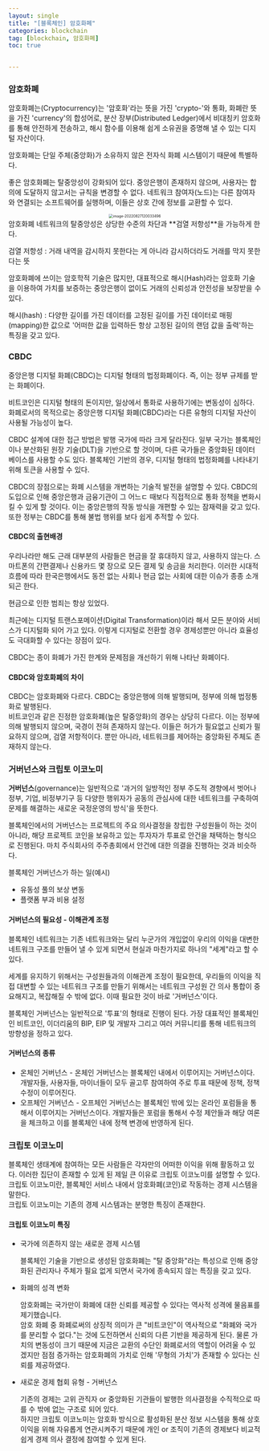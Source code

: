 ```yaml
---
layout: single
title: "[블록체인] 암호화폐"
categories: blockchain
tag: [blockchain, 암호화폐]
toc: true


---
```


### 암호화폐

암호화폐는(Cryptocurrency)는 '암호화'라는 뜻을 가진 'crypto-'와 통화, 화폐란 뜻을 가진 'currency'의 합성어로, 분산 장부(Distributed Ledger)에서 비대칭키 암호화를 통해 안전하게 전송하고, 해시 함수를 이용해 쉽게 소유권을 증명해 낼 수 있는 디지털 자산이다.

암호화폐는 단일 주체(중앙화)가 소유하지 않은 전자식 화폐 시스템이기 때문에 특별하다.

좋은 암호화폐는 탈중앙성이 강화되어 있다. 중앙은행이 존재하지 않으며, 사용자는 합의에 도달하지 않고서는 규칙을 변경할 수 없다. 네트워크 참여자(노드)는 다른 참여자와 연결되는 소프트웨어를 실행하며, 이들은 상호 간에 정보를 교환할 수 있다.
<center>
<img src="../../images/2022-08-27-blockchain_8th/image-20220827120033496.png" alt="image-20220827120033496" style="zoom:50%;" />
</center>
암호화폐 네트워크의 탈중앙성은 상당한 수준의 차단과 **검열 저항성**을 가능하게 한다.

검열 저항성 : 거래 내역을 감시하지 못한다는 게 아니라 감시하더라도 거래를 막지 못한다는 뜻

암호화폐에 쓰이는 암호학적 기술은 많지만, 대표적으로 해시(Hash)라는 암호화 기술을 이용하여 가치를 보증하는 중앙은행이 없이도 거래의 신뢰성과 안전성을 보장받을 수 있다.

해시(hash) : 다양한 길이를 가진 데이터를 고정된 길이를 가진 데이터로 매핑(mapping)한 값으로 '어떠한 값을 입력하든 항상 고정된 길이의 랜덤 값을 출력'하는 특징을 갖고 있다.

### CBDC

중앙은행 디지털 화폐(CBDC)는 디지털 형태의 법정화폐이다. 즉, 이는 정부 규제를 받는 화폐이다.

비트코인은 디지털 형태의 돈이지만, 일상에서 통화로 사용하기에는 변동성이 심하다. 화폐로서의 목적으로는 중앙은행 디지털 화폐(CBDC)라는 다른 유형의 디지털 자산이 사용될 가능성이 높다.

CBDC 설계에 대한 접근 방법은 발행 국가에 따라 크게 달라진다. 일부 국가는 블록체인이나 분산화된 원장 기술(DLT)을 기반으로 할 것이며, 다른 국가들은 중앙화된 데이터베이스를 사용할 수도 있다. 블록체인 기반의 경우, 디지털 형태의 법정화폐를 나타내기 위해 토큰을 사용할 수 있다.

CBDC의 장점으로는 화폐 시스템을 개변하는 기술적 발전을 설명할 수 있다. CBDC의 도입으로 인해 중앙은행과 금융기관이 그 어느ㄷ 때보다 직접적으로 통화 정책을 변화시킬 수 있게 할 것이다. 이는 중앙은행의 작동 방식을 개편할 수 있는 잠재력을 갖고 있다. 또한 정부는 CBDC를 통해 불법 행위를 보다 쉽게 추적할 수 있다.

#### CBDC의 출현배경

우리나라만 해도 근래 대부분의 사람들은 현금을 잘 휴대하지 않고, 사용하지 않는다. 스마트폰의 간편결제나 신용카드 몇 장으로 모든 결제 및 송금을 처리한다. 이러한 시대적 흐름에 따라 한국은행에서도 동전 없는 사회나 현금 없는 사회에 대한 이슈가 종종 소개되곤 한다.

현금으로 인한 범죄는 항상 있었다.

최근에는 디지털 트랜스포메이션(Digital Transformation)이라 해서 모든 분야와 서비스가 디지털화 되어 가고 있다. 이렇게 디지털로 전환할 경우 경제성뿐만 아니라 효율성도 극대화할 수 있다는 장점이 있다.

CBDC는 종이 화폐가 가진 한계와 문제점을 개선하기 위해 나타난 화폐이다.

#### CBDC와 암호화폐의 차이

CBDC는 암호화폐와 다르다. CBDC는 중앙은행에 의해 발행되며, 정부에 의해 법정통화로 발행된다.  
비트코인과 같은 진정한 암호화폐(높은 탈중앙화)의 경우는 상당히 다르다. 이는 정부에 의해 발행되지 않으며, 국경이 전혀 존재하지 않는다. 이들은 허가가 필요없고 신뢰가 필요하지 않으며, 검열 저항적이다. 뿐만 아니라, 네트워크를 제어하는 중앙화된 주체도 존재하지 않는다.

### 거버넌스와 크립토 이코노미

**거버넌스**(governance)는 일반적으로 '과거의 일방적인 정부 주도적 경향에서 벗어나 정부, 기업, 비정부기구 등 다양한 행위자가 공동의 관심사에 대한 네트워크를 구축하여 문제를 해결하는 새로운 국정운영의 방식'을 뜻한다.

블록체인에서의 거버넌스는 프로젝트의 주요 의사결정을 창립한 구성원들이 하는 것이 아니라, 해당 프로젝트 코인을 보유하고 있는 투자자가 투표로 안건을 채택하는 형식으로 진행된다. 마치 주식회사의 주주총회에서 안건에 대한 의결을 진행하는 것과 비슷하다.

블록체인 거버넌스가 하는 일(예시)

- 유동성 풀의 보상 변동
- 플랫폼 부과 비용 설정

#### 거버넌스의 필요성 - 이해관계 조정

블록체인 네트워크는 기존 네트워크와는 달리 누군가의 개입없이 우리의 이익을 대변한 네트워크 구조를 만들어 낼 수 있게 되면서 현실과 마찬가지로 하나의 "세계"라고 할 수 있다.

세계를 유지하기 위해서는 구성원들과의 이해관계 조정이 필요한데, 우리들의 이익을 직접 대변할 수 있는 네트워크 구조를 만들기 위해서는 네트워크 구성원 간 의사 통합이 중요해지고, 복잡해질 수 밖에 없다. 이때 필요한 것이 바로 '거버넌스'이다.

블록체인 거버넌스는 일반적으로 '투표'의 형태로 진행이 된다. 가장 대표적인 블록체인인 비트코인, 이더리움의 BIP, EIP 및 개발자 그리고 여러 커뮤니티를 통해 네트워크의 방향성을 정하고 있다.

#### 거버넌스의 종류

- 온체인 거버넌스 - 온체인 거버넌스는 블록체인 내에서 이루어지는 거버넌스이다. 개발자들, 사용자들, 마이너들이 모두 골고루 참여하여 주로 투표 때문에 정책, 정책수정이 이루어진다.
- 오프체인 거버넌스 - 오프체인 거버넌스는 블록체인 밖에 있는 온라인 포럼들을 통해서 이루어지는 거버넌스이다. 개발자들은 포럼을 통해서 수정 제안들과 해당 여론을 체크하고 이를 블록체인 내에 정책 변경에 반영하게 된다.

### 크립토 이코노미

블록체인 생태계에 참여하는 모든 사람들은 각자만의 어떠한 이익을 위해 활동하고 있다. 이러한 집단이 존재할 수 있게 된 제일 큰 이유로 크립토 이코노미를 설명할 수 있다.  
크립토 이코노미란, 블록체인 서비스 내에서 암호화폐(코인)로 작동하는 경제 시스템을 말한다.  
크립토 이코노미는 기존의 경제 시스템과는 분명한 특징이 존재한다.

#### 크립토 이코노미 특징

- 국가에 의존하지 않는 새로운 경제 시스템

  블록체인 기술을 기반으로 생성된 암호화폐는 "탈 중앙화"라는 특성으로 인해 중앙화된 관리자나 주체가 필요 없게 되면서 국가에 종속되지 않는 특징을 갖고 있다.

- 화폐의 성격 변화

  암호화폐는 국가만이 화폐에 대한 신뢰를 제공할 수 있다는 역사적 성격에 물음표를 제기했습니다.  
  암호 화폐 중 화폐로써의 상징적 의미가 큰 "비트코인"이 역사적으로 "화폐와 국가를 분리할 수 없다."는 것에 도전하면서 신뢰의 다른 기반을 제공하게 된다. 물론 가치의 변동성이 크기 때문에 지금은 교환의 수단인 화폐로서의 역할이 어려울 수 있겠지만 점점 증가하는 암호화폐의 가치로 인해 '무형의 가치'가 존재할 수 있다는 신뢰를 제공하였다.

- 새로운 경제 협회 유형 - 거버넌스

  기존의 경제는 고위 관직자 or 중앙화된 기관들이 발행한 의사결정을 수직적으로 따를 수 밖에 없는 구조로 되어 있다.  
  하지만 크립토 이코노미는 암호화 방식으로 활성화된 분산 정보 시스템을 통해 상호 이익을 위해 자유롭게 연관시켜주기 때문에 개인 or 조직이 기존의 경제보다 비교적 쉽게 경제 의사 결정에 참여할 수 있게 된다.
